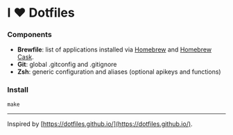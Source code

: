 # I ❤ Dotfiles

### Components
* **Brewfile**: list of applications installed via [Homebrew](http://brew.sh/) and [Homebrew Cask](https://caskroom.github.io/).
* **Git**: global .gitconfig and .gitignore
* **Zsh**: generic configuration and aliases (optional apikeys and functions)

### Install
```
make
```
---

Inspired by [https://dotfiles.github.io/](https://dotfiles.github.io/).
